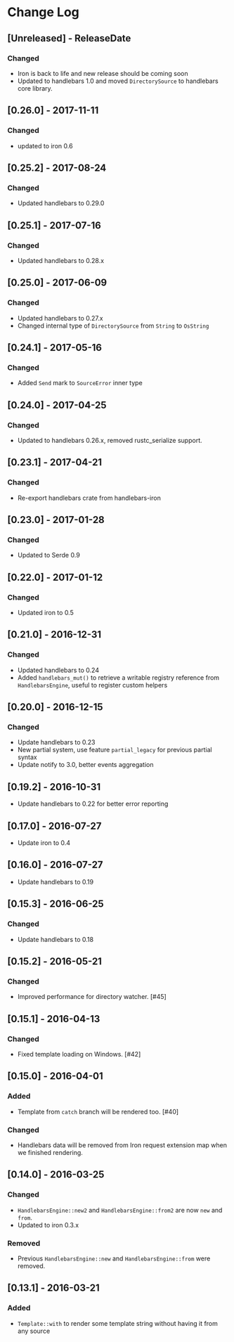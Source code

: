 # Change Log

## [Unreleased] - ReleaseDate

### Changed

* Iron is back to life and new release should be coming soon
* Updated to handlebars 1.0 and moved `DirectorySource` to handlebars
  core library.

## [0.26.0] - 2017-11-11

### Changed

* updated to iron 0.6

## [0.25.2] - 2017-08-24

### Changed

* Updated handlebars to 0.29.0

## [0.25.1] - 2017-07-16

### Changed

* Updated handlebars to 0.28.x

## [0.25.0] - 2017-06-09

### Changed

* Updated handlebars to 0.27.x
* Changed internal type of `DirectorySource` from `String` to `OsString`

## [0.24.1] - 2017-05-16

### Changed

* Added `Send` mark to `SourceError` inner type

## [0.24.0] - 2017-04-25

### Changed

* Updated to handlebars 0.26.x, removed rustc_serialize support.

## [0.23.1] - 2017-04-21

### Changed

* Re-export handlebars crate from handlebars-iron

## [0.23.0] - 2017-01-28

### Changed

* Updated to Serde 0.9

## [0.22.0] - 2017-01-12

### Changed

* Updated iron to 0.5

## [0.21.0] - 2016-12-31

### Changed

* Updated handlebars to 0.24
* Added `handlebars_mut()` to retrieve a writable registry reference
  from `HandlebarsEngine`, useful to register custom helpers

## [0.20.0] - 2016-12-15

### Changed

* Update handlebars to 0.23
* New partial system, use feature `partial_legacy` for previous
  partial syntax
* Update notify to 3.0, better events aggregation

## [0.19.2] - 2016-10-31

* Update handlebars to 0.22 for better error reporting

## [0.17.0] - 2016-07-27

* Update iron to 0.4

## [0.16.0] - 2016-07-27

* Update handlebars to 0.19

## [0.15.3] - 2016-06-25

### Changed

* Update handlebars to 0.18

## [0.15.2] - 2016-05-21

### Changed

* Improved performance for directory watcher. [#45]

## [0.15.1] - 2016-04-13

### Changed

* Fixed template loading on Windows. [#42]

## [0.15.0] - 2016-04-01

### Added

* Template from `catch` branch will be rendered too. [#40]

### Changed

* Handlebars data will be removed from Iron request extension map when
  we finished rendering.

## [0.14.0] - 2016-03-25

### Changed

* `HandlebarsEngine::new2` and `HandlebarsEngine::from2` are now `new`
  and `from`.
* Updated to iron 0.3.x

### Removed

* Previous `HandlebarsEngine::new` and `HandlebarsEngine::from` were
  removed.

## [0.13.1] - 2016-03-21

### Added

* `Template::with` to render some template string without having it
  from any source
